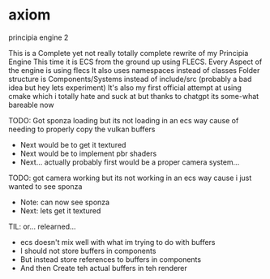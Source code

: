 # axiom
principia engine 2

This is a Complete yet not really totally complete rewrite of my Principia Engine
This time it is ECS from the ground up using FLECS. Every Aspect of the engine is using flecs
It also uses namespaces instead of classes
Folder structure is Components/Systems instead of include/src (probably a bad idea but hey lets experiment)
It's also my first official attempt at using cmake which i totally hate and suck at but thanks to chatgpt its some-what bareable now

TODO: Got sponza loading but its not loading in an ecs way cause of needing to properly copy the vulkan buffers
* Next would be to get it textured
* Next would be to implement pbr shaders
* Next... actually probably first would be a proper camera system...


TODO: got camera working but its not working in an ecs way cause i just wanted to see sponza
* Note: can now see sponza
* Next: lets get it textured

TIL: or... relearned... 
* ecs doesn't mix well with what im trying to do with buffers
* I should not store buffers in components
* But instead store references to buffers in components
* And then Create teh actual buffers in teh renderer

